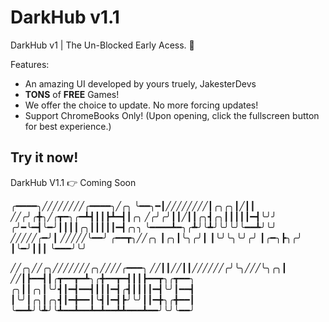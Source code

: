 # DarkHub v1.1

DarkHub v1 | The Un-Blocked
Early Acess. 🎉

Features:

- An amazing UI developed by yours truely, JakesterDevs
- **TONS** of **FREE** Games!
- We offer the choice to update. No more forcing updates!
- Support ChromeBooks Only! (Upon opening, click the fullscreen button for best experience.)

## Try it now!

DarkHub V1.1 👉 Coming Soon



╭━━━━╮╱╱╱╱╱╱╱╱╭━━━━╮╱╭╮
╰━━╮━┃╱╱╱╱╱╱╱╱┃╭╮╭╮┃╱┃┃
╱╱╭╯╭╋╮╱╭┳━╮╭━┻┫┃┃┣┻━┫┃╭╮
╱╭╯╭╯┃┃╱┃┃╭╮┫╭╮┃┃┃┃┃━┫╰╯╯
╭╯━╰━┫╰━╯┃┃┃┃╭╮┃┃┃┃┃━┫╭╮╮
╰━━━━┻━╮╭┻╯╰┻╯╰╯╰╯╰━━┻╯╰╯
╱╱╱╱╱╭━╯┃
╱╱╱╱╱╰━━╯
╭━━┳╮╱╱╭╮
┃╭╮┃╰╮╭╯┃
┃╰╯╰╮╰╯╭╯
┃╭━╮┣╮╭╯
┃╰━╯┃┃┃
╰━━━╯╰╯

╱╱╭╮╱╱╭╮╱╱╱╱╱╱╱╭╮╱╱╱╱╭━━━╮
╱╱┃┃╱╱┃┃╱╱╱╱╱╱╭╯╰╮╱╱╱╰╮╭╮┃
╱╱┃┣━━┫┃╭┳━━┳━┻╮╭╋━━┳━┫┃┃┣━━┳╮╭┳━━╮
╭╮┃┃╭╮┃╰╯┫┃━┫━━┫┃┃┃━┫╭┫┃┃┃┃━┫╰╯┃━━┫
┃╰╯┃╭╮┃╭╮┫┃━╋━━┃╰┫┃━┫┣╯╰╯┃┃━╋╮╭╋━━┃
╰━━┻╯╰┻╯╰┻━━┻━━┻━┻━━┻┻━━━┻━━╯╰╯╰━━╯
